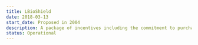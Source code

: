 ```yaml
---
title: LBioShield
date: 2018-03-13
start_date: Proposed in 2004
description: A package of incentives including the commitment to purchase for a national stockpile, aimed at reducing the risks of bioterrorism.
status: Operational
---
```


